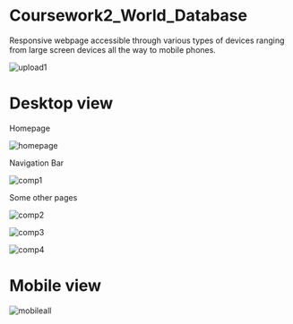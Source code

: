 # Coursework2_World_Database


Responsive webpage accessible through various types of
devices ranging from large screen devices all the way to mobile phones.


![upload1](https://user-images.githubusercontent.com/63183176/81162410-b8ca1b80-8fbf-11ea-908b-e7b2f7cdff1d.png)

# Desktop view
Homepage

![homepage](https://user-images.githubusercontent.com/63183176/81165204-32640880-8fc4-11ea-9cd2-92be7021fdef.png)

Navigation Bar

![comp1](https://user-images.githubusercontent.com/63183176/81163513-7bff2400-8fc1-11ea-9967-388919b36557.png)

Some other pages

![comp2](https://user-images.githubusercontent.com/63183176/81163962-1eb7a280-8fc2-11ea-9683-52fddecba109.png)

![comp3](https://user-images.githubusercontent.com/63183176/81164143-72c28700-8fc2-11ea-8b9e-04bd9a65e6c1.png)

![comp4](https://user-images.githubusercontent.com/63183176/81164301-b6b58c00-8fc2-11ea-8b87-2615b397f1a5.png)


# Mobile view

![mobileall](https://user-images.githubusercontent.com/63183176/81170185-cfc33a80-8fcc-11ea-8664-104849574109.png)

